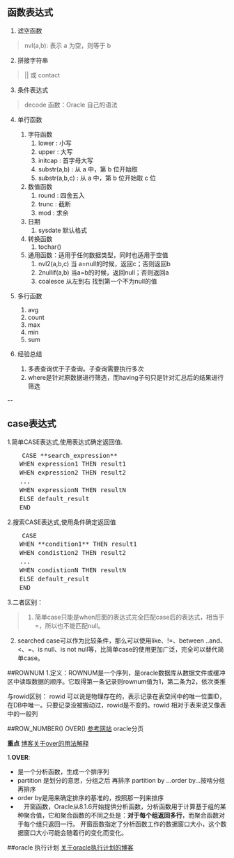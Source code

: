 ## 函数表达式
1. 滤空函数
> nvl(a,b): 表示 a 为空，则等于 b

2. 拼接字符串
> || 或 contact

3. 条件表达式
> decode 函数：Oracle 自己的语法

4. 单行函数
	1. 字符函数
		1. lower : 小写
		2. upper : 大写
		3. initcap : 首字母大写
		4. substr(a,b) : 从 a 中，第 b 位开始取
		5. substr(a,b,c) : 从 a 中，第 b 位开始取 c 位
	2. 数值函数
		1. round : 四舍五入
		2. trunc : 截断
		3. mod : 求余
	3. 日期
		1. sysdate 默认格式
	4. 转换函数
		1. tochar()
	5. 通用函数：适用于任何数据类型，同时也适用于空值
		1. nvl2(a,b,c) 当 a=null的时候，返回c；否则返回b
 		2. 2nullif(a,b) 当a=b的时候，返回null；否则返回a
 		3. coalesce 从左到右 找到第一个不为null的值
 		
 5. 多行函数
 	1. avg
 	2. count
 	3. max
 	4. min
 	5. sum

 	
6. 经验总结
	1. 多表查询优于子查询。子查询需要执行多次
	2. where是针对原数据进行筛选，而having子句只是针对汇总后的结果进行筛选

--
## case表达式

1.简单CASE表达式,使用表达式确定返回值.
<pre>
	CASE **search_expression**
　　WHEN expression1 THEN result1
　　WHEN expression2 THEN result2
　　...
　　WHEN expressionN THEN resultN
　　ELSE default_result
　　END
</pre>
2.搜索CASE表达式,使用条件确定返回值
<pre>
	CASE
　　WHEN **condition1** THEN result1
　　WHEN condistion2 THEN result2
　　...
　　WHEN condistionN THEN resultN
　　ELSE default_result
　　END
</pre>

3.二者区别：
>1. 简单case只能是when后面的表达式完全匹配case后的表达式，相当于 =，所以也不能匹配null。
2. searched case可以作为比较条件，那么可以使用like、!=、between ..and、<、=、is null、is not null等，比简单case的使用更加广泛，完全可以替代简单case。

##ROWNUM
1.定义：ROWNUM是一个序列，是oracle数据库从数据文件或缓冲区中读取数据的顺序。它取得第一条记录则rownum值为1，第二条为2，依次类推

与rowid区别：
rowid 可以说是物理存在的，表示记录在表空间中的唯一位置ID，在DB中唯一。只要记录没被搬动过，rowid是不变的。rowid 相对于表来说又像表中的一般列


##ROW_NUMBER() OVER()
<a href="https://blog.csdn.net/iamiwangbo/article/details/46804345">参考网站</a> oracle分页

**重点**
<a href="https://www.cnblogs.com/lcngu/p/5335170.html">博客关于over的用法解释</a>

1.**OVER**:

* 是一个分析函数，生成一个排序列
* partition 是划分的意思，分组之后 再排序 partition by ...order by...按啥分组再排序
* order by是用来确定排序的基准的，按照那一列来排序
* 　开窗函数，Oracle从8.1.6开始提供分析函数，分析函数用于计算基于组的某种聚合值，它和聚合函数的不同之处是：**对于每个组返回多行**，而聚合函数对于每个组只返回一行。
开窗函数指定了分析函数工作的数据窗口大小，这个数据窗口大小可能会随着行的变化而变化。

##oracle 执行计划
[关于oracle执行计划的博客](https://www.cnblogs.com/Dreamer-1/p/6076440.html)